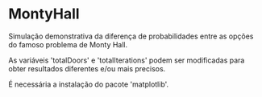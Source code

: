# MontyHall
Simulação demonstrativa da diferença de probabilidades entre as opções do famoso problema de Monty Hall.

As variáveis 'totalDoors' e 'totalIterations' podem ser modificadas para obter resultados diferentes e/ou mais precisos.

É necessária a instalação do pacote 'matplotlib'.
